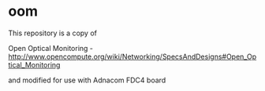 # oom
This repository is a copy of

Open Optical Monitoring - http://www.opencompute.org/wiki/Networking/SpecsAndDesigns#Open_Optical_Monitoring

and modified for use with Adnacom FDC4 board
